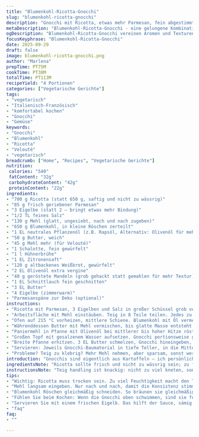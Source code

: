 ```yaml
---
title: "Blumenkohl-Ricotta-Gnocchi"
slug: "blumenkohl-ricotta-gnocchi"
description: "Gnocchi mit Ricotta, etwas mehr Parmesan, fein abgestimmte Eiermengen; dazu gerösteter Blumenkohl, der im Ofen richtig goldgelb wird, kein Matsch. Hauch Zitronensäure in der Veloutésauce, leichter Rösteffekt in der Panade. Gnocchi nicht zu weich, mit leichtem Biss. Mahlzeit für vier. Eine Kombination, die ich oft variiere und berge von Tricks, wie man Teig geschmeidig bekommt und Saucen bindet, ohne zu dick aufzutragen"
metaDescription: "Blumenkohl-Ricotta-Gnocchi - eine gelungene Kombination aus zartem Ricotta und knusprigem Blumenkohl; ideal für besondere Anlässe"
ogDescription: "Blumenkohl-Ricotta-Gnocchi vereinen Aromen und Texturen; begleitend zur cremigen Velouté und dem röstigen Blumenkohl; ein Gaumenschmaus"
focusKeyphrase: "Blumenkohl-Ricotta-Gnocchi"
date: 2025-09-29
draft: false
image: blumenkohl-ricotta-gnocchi.png
author: "Marlena"
prepTime: PT75M
cookTime: PT38M
totalTime: PT113M
recipeYield: "4 Portionen"
categories: ["Vegetarische Gerichte"]
tags:
- "vegetarisch"
- "Italienisch-Französisch"
- "komfortabel kochen"
- "Gnocchi"
- "Gemüse"
keywords:
- "Gnocchi"
- "Blumenkohl"
- "Ricotta"
- "Velouté"
- "vegetarisch"
breadcrumb: ["Home", "Recipes", "Vegetarische Gerichte"]
nutrition: 
 calories: "540"
 fatContent: "32g"
 carbohydrateContent: "42g"
 proteinContent: "22g"
ingredients:
- "700 g Ricotta (statt 650 g, saftig und nicht zu wässrig)"
- "85 g frisch geriebener Parmesan"
- "3 Eigelbe (statt 2 – bringt etwas mehr Bindung)"
- "1/2 TL feines Salz"
- "130 g Mehl (glatt, ungesiebt, nach und nach zugeben)"
- "650 g Blumenkohl, in kleine Röschen zerteilt"
- "1 EL neutrales Pflanzenöl (z.B. Rapsöl, Alternativ: Olivenöl für mehr Aroma)"
- "50 g Butter, weich"
- "45 g Mehl mehr (für Velouté)"
- "1 Schalotte, fein gewürfelt"
- "1 l Hühnerbrühe"
- "1 EL Zitronensaft"
- "120 g altbackenes Weißbrot, gewürfelt"
- "2 EL Olivenöl extra vergine"
- "40 g geröstete Mandeln (grob gehackt statt gemahlen für mehr Textur)"
- "1 EL Schnittlauch fein geschnitten"
- "3 EL Butter"
- "4 Eigelbe (zimmerwarm)"
- "Parmesanspäne zur Deko (optional)"
instructions:
- "Ricotta mit Parmesan, 3 Eigelben und Salz in großer Schüssel grob vermengen. Mehl nach und nach zugeben und leicht einarbeiten. Teig darf nicht kleben, darf aber auch nicht trocken sein. Hand drüber, formen. Deckt das Abdecken mit feuchtem Tuch nicht vergessen. Mindestens 40 Minuten kaltstellen; gibt Ruhe und Festigkeit."
- "Arbeitsfläche mit Mehl einstäuben. Teig in 8 Teile teilen. Jedes zu dünnem etwa 1,2 cm dickem Zylinder rollen. Mit scharfem Messer kleine gnocchiähnliche Stücke abschneiden, etwa 1,2 cm lang. Auf Backblech mit Mehl bestreuen und vermeiden, dass sie kleben. Kühlschrankpause geben oder sofort einfrieren."
- "Ofen auf 215 °C vorheizen, mittlere Schiene. Blumenkohl mit Öl vermengen, salzen, pfeffern. Auf Backblech verteilen. Keine zu dicken Schichten, das verursacht Schwitzwasser. Ungefähr 20–25 Minuten backen, bis dunkelgolden und leicht gar, zwischendurch wenden. Geruch von geröstetem Blumenkohl zieht ein. Farbe wichtiger als Zeit."
- "Währenddessen Butter mit Mehl vermischen, bis glatte Masse entsteht (Beurre manié). Schalotte in wenig Öl glasig schwitzen, ohne Farbe. Hühnerbrühe dazugießen, aufkochen und auf die Hälfte reduzieren lassen – schmeckt konzentriert. Zitronensaft zugeben. Beurre manié einrühren, so dickt die Sauce leicht an. Kurz sprudelnd köcheln lassen, ca. 1–2 Minuten. Durch feines Sieb passieren, damit keine Klümpchen bleiben. Warm halten."
- "Paniermehl in Pfanne mit Olivenöl bei mittlerer bis hoher Hitze rösten, bis es knusprig ist. Salzen, pfeffern. Mandeln grob hacken und dazugeben, einmal kurz mitrösten, nicht verbrennen lassen. Im Foodprocessor kurz vermischen, Schnittlauch unterheben, für Frische kick. Ohne Schnittlauch knusprig bis zu 7 Tage luftdicht aufbewahren."
- "Großen Topf mit gesalzenem Wasser aufsetzen. Gnocchi portionsweise gar ziehen lassen, bis sie an der Wasseroberfläche schwimmen, etwa 2–3 Minuten. Nicht zu früh abschöpfen, sonst kolbenweich. Mit Schaumlöffel rausfischen, auf Blech verteilen, leicht mit Öl beträufeln, damit sie nicht zusammenkleben."
- "Breite Pfanne erhitzen. 3 EL Butter schmelzen, Gnocchi hineingeben, kurz schwenken, bis leicht gebräunt. Salz & Pfeffer. Blumenkohl und Velouté hinzufügen. Nur kurz erwärmen, um alles zu verbinden, ohne die gnocchi zu erweichen. Vorsichtig wenden, nicht zerfallen lassen."
- "Servieren: Jeweils Gnocchi-Baumaterial in tiefe Teller, in die Mitte ein frisches Eigelb setzen. Chapelure darüberstreuen. Nach Gusto frisch gehobelten Parmesan darüber. Das Eigelb wird beim Anschneiden die Sauce sämig machen. Unbedingt sofort essen; endlich, gefürchtetes Gerinnen vermeiden."
- "Probleme? Teig zu klebrig? Mehr Mehl nehmen, aber sparsam, sonst werden gnocchi hart. Blumenkohl zu weich? Backtemperatur prüfen, Röschen müssen Farbe haben, sonst fehlt Aroma. Sauce zu dick? Einfach mit Brühe strecken, Zitronensaft auffrischen. Eigelb gerinnt? Zimmertemperatur ist Pflicht. "
introduction: "Gnocchis sind eigentlich aus Kartoffeln – ich persönlich finde sie mit Ricotta viel leichter und herrlich samtig. Kombiniert mit karamellisiertem Blumenkohl – das ergibt Süße, die knusprige Panade mit Mandeln sorgt für Kontrast. Die Veloutésauce aus Hühnerbrühe macht’s gehaltvoll, mit einem Spritzer Zitrone als Gegenpol. Seit Jahren probiere ich Varianten, eine Goldgrube für den Geschmack und Texturen, auch wenn sie aufwändig sind. Perfekt, wenn Gäste kommen oder man Lust auf etwas Aufwendiges hat, das trotzdem nicht pompös wirkt. Köchelt, ruht, schmeckt nach längst ausgetesteten Kombos mit Hand und Herz."
ingredientsNote: "Ricotta sollte frisch und nicht zu wässrig sein; zu feuchte Ricotta macht den Teig klebrig, einfach abtropfen lassen auf einem Sieb oder Tuch. Parmesan frisch reiben, kein Fertigpulver – gibt Geschmack und Bindung. Eier möglichst frisch und zimmerwarm, sonst gerinnt das Eigelb beim Servieren. Blumenkohl etwa gleich groß schneiden, damit er gleichmäßig bräunt. Für vegane Variante Butter durch Margarine oder Öl und Velouté aus Gemüsebrühe ersetzen. Mandeln können auch durch Walnusskerne ersetzt werden, gibt andere Note, etwas herber. Pat Drehtipp bei der Gnocchiform: mit der Rückseite einer Gabel rollen oder einfach so lassen, ohne Rillen. Mehl langsam zugeben, sonst wird’s zäh. "
instructionsNote: "Teig handling ist knackig: nicht zu viel kneten, sonst dicht. Die Ruhezeit macht das Arbeiten leichter und die gnocchi fester. Beim Blumenkohl darauf achten, dass er nicht einfach weich gedämpft wird – Röstaromen sind Pflicht, einfaches Kochen verliert Geschmack. Velouté muss sämig, nicht klumpig sein – Butter-Mehl-Mischung langsam einrühren und gut rühren. Die Panade ist ein kleines Highlight; frisch geröstet duftet sie unwiderstehlich. Gnocchi in kleinen Portionen garen, sonst sinken sie ab. Das Eigelb zum Schluss bringt Helligkeit und Fett, das alles umhüllt. Beim Servieren auf Temperatur achten, alles soll warm sein, aber nicht kochend. Wer keinen Ofen hat, kann Blumenkohl in Pfanne karamellisieren, aber Achtung, nicht anbrennen lassen. Reste? Gnocchi formen, direkt einfrieren. Zum Aufbacken kurz in Soße legen und dann kurz in Butter schwenken."
tips:
- "Wichtig: Ricotta muss trocken sein. Zu viel Feuchtigkeit macht den Teig klebrig. Wenn nötig: abtropfen lassen. Den perfekten Jogurt können Sie einfach im Sieb über Nacht ruhen lassen."
- "Mehl langsam eingeben. Nur nach und nach, damit die Konsistenz stimmt. Kleiner Tipp: Wenn der Teig zu trocken ist, kann ein spritzer Wasser helfen. Ein Gefühl dafür entwickeln. Stehen lassen; 40 Minuten Ruhe."
- "Blumenkohl Röschen gleichmäßig schneiden. So bräunen sie gleichmäßig. Achten: Rösten brauchen Zeit. Wenn sie goldbraun sind, dann sind sie fertig. Kein Dämpfen – Röstaromen sind trumpf."
- "Fühlen Sie beim Kochen: Wenn die Gnocchi oben schwimmen, sind sie fertig. Holen Sie sie nicht zu früh heraus. Wenn sie sich nicht von selbst lösen, bleibt nur warten. Leichtes Testen okay."
- "Servieren Sie mit einem frischen Eigelb. Das hilft der Sauce, sämig zu sein. Zu gerade legen; die Eier sollten zimmerwarm sein. Wenn sie kalt sind, die Gefahr des Gerinnens; besser nicht."
- "faq"
faq:
- ""

---
```

